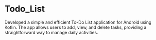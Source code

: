 # Todo_List
Developed a simple and efficient To-Do List application for Android using Kotlin. The app allows users to add, view, and delete tasks, providing a straightforward way to manage daily activities.
